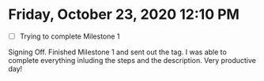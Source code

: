 # Friday, October 23, 2020 12:10 PM
- [ ] Trying to complete Milestone 1

Signing Off. Finished Milestone 1 and sent out the tag. I was able to complete everything inluding the steps and the description. Very productive day!